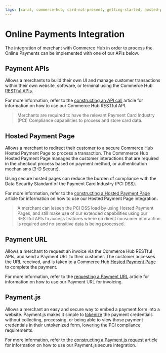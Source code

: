```yaml
---
tags: [carat, commerce-hub, card-not-present, getting-started, hosted-payment-page]
---
```


# Online Payments Integration

The integration of merchant with Commerce Hub in order to process the Online Payments can be implemented with one of our APIs below.

## Payment APIs

Allows a merchants to build their own UI and manage customer transactions within their own website, software, or terminal using the Commerce Hub [RESTful APIs](https://docs.firstdata.com/org/Commerce-Hub/docs/api).

For more information, refer to the [constructing an API call](Use-Our-APIs.md) article for information on how to use our Commerce Hub RESTful API.

<!-- theme: warning -->
> Merchants are required to have the relevant Payment Card Industry (PCI) Compliance capabilities to process and store card data.

## Hosted Payment Page

Allows a merchant to redirect their customer to a secure Commerce Hub Hosted Payment Page to process a transaction. The Commmerce Hub Hosted Payment Page manages the customer interactions that are required in the checkout process based on payment method, or authentication mechanisms (3-D Secure).

Using secure hosted pages can reduce the burden of compliance with the Data Security Standard of the Payment Card Industry (PCI DSS).

For more information, refer to the [constructing a Hosted Payment Page](url) article for information on how to use our Hosted Payment Page integration.

<!-- theme: info -->
>A merchant can lessen the PCI DSS load by using Hosted Payment Pages, and still make use of our extended capabilities using our RESTful APIs to access features where no direct consumer interaction is required and no sensitive data is being processed.

## Payment URL

Allows a merchant to request an invoice via the Commerce Hub RESTful APIs, and send a Payment URL to their customer. The customer accesses the URL received, and is taken to a Commerce Hub [Hosted Payment Page](#hosted-payment-page) to complete the payment.

For more information, refer to the [requesting a Payment URL](url) article for information on how to use our Payment URL for invoicing.

## Payment.js

Allows a merchant an easy and secure way to embed a payment form into a website. Payment.js makes it simple to [tokenize](../../Transactions/Payment-Token.md) the payment credentials without collecting, processing, or being able to view those payment credentials in their untokenized form, lowering the PCI compliance requirements.

For more information, refer to the [constructing a Payment.js request](url) article for information on how to use our Payment.js secure integration.